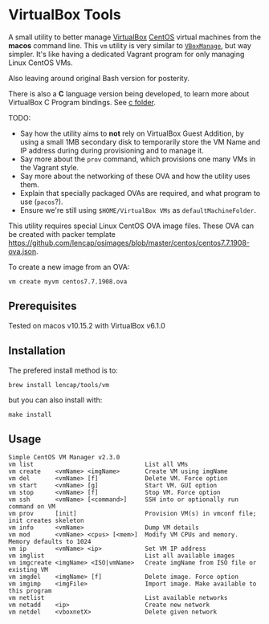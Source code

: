 # VirtualBox Tools
A small utility to better manage [VirtualBox](https://www.virtualbox.org/) [CentOS](https://www.centos.org/) virtual machines from the __macos__ command line. This `vm` utility is very similar to [`VBoxManage`](https://www.virtualbox.org/manual/ch08.html), but way simpler. It's like having a dedicated Vagrant program for only managing Linux CentOS VMs.

Also leaving around original Bash version for posterity.

There is also a __C__ language version being developed, to learn more about VirtualBox C Program bindings. See [c folder](https://github.com/lencap/vboxtools/tree/master/c).

TODO:
* Say how the utility aims to __not__ rely on VirtualBox Guest Addition, by using a small 1MB secondary disk to temporarily store the VM Name and IP address during during provisioning and to manage it.
* Say more about the `prov` command, which provisions one many VMs in the Vagrant style.
* Say more about the networking of these OVA and how the utility uses them.
* Explain that specially packaged OVAs are required, and what program to use (`pacos`?).
* Ensure we're still using `$HOME/VirtualBox VMs` as `defaultMachineFolder`.

This utility requires special Linux CentOS OVA image files. These OVA can be created with packer template https://github.com/lencap/osimages/blob/master/centos/centos7.7.1908-ova.json.

To create a new image from an OVA:

  `vm create myvm centos7.7.1908.ova`

## Prerequisites
Tested on macos v10.15.2 with VirtualBox v6.1.0

## Installation
The prefered install method is to:

`brew install lencap/tools/vm`

but you can also install with:

`make install`

## Usage
```
Simple CentOS VM Manager v2.3.0
vm list                               List all VMs
vm create    <vmName> <imgName>       Create VM using imgName
vm del       <vmName> [f]             Delete VM. Force option
vm start     <vmName> [g]             Start VM. GUI option
vm stop      <vmName> [f]             Stop VM. Force option
vm ssh       <vmName> [<command>]     SSH into or optionally run command on VM
vm prov      [init]                   Provision VM(s) in vmconf file; init creates skeleton
vm info      <vmName>                 Dump VM details
vm mod       <vmName> <cpus> [<mem>]  Modify VM CPUs and memory. Memory defaults to 1024
vm ip        <vmName> <ip>            Set VM IP address
vm imglist                            List all available images
vm imgcreate <imgName> <ISO|vmName>   Create imgName from ISO file or existing VM
vm imgdel    <imgName> [f]            Delete image. Force option
vm imgimp    <imgFile>                Import image. Make available to this program
vm netlist                            List available networks
vm netadd    <ip>                     Create new network
vm netdel    <vboxnetX>               Delete given network
```
